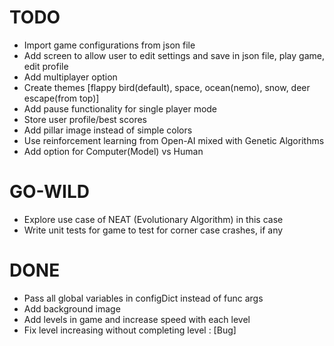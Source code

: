 # TODO
* Import game configurations from json file
* Add screen to allow user to edit settings and save in json file, play game, edit profile
* Add multiplayer option
* Create themes [flappy bird(default), space, ocean(nemo), snow, deer escape(from top)]
* Add pause functionality for single player mode
* Store user profile/best scores
* Add pillar image instead of simple colors
* Use reinforcement learning from Open-AI mixed with Genetic Algorithms
* Add option for Computer(Model) vs Human

# GO-WILD
* Explore use case of NEAT (Evolutionary Algorithm) in this case
* Write unit tests for game to test for corner case crashes, if any

# DONE
* Pass all global variables in configDict instead of func args
* Add background image
* Add levels in game and increase speed with each level
* Fix level increasing without completing level : [Bug]